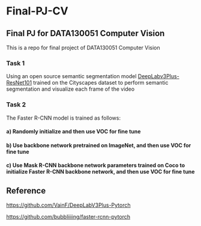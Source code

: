 # Final-PJ-CV

## Final PJ for DATA130051 Computer Vision

This is a repo for final project of DATA130051 Computer Vision
### Task 1
Using an open source semantic segmentation model [DeepLabv3Plus-ResNet101](https://github.com/VainF/DeepLabV3Plus-Pytorch) trained on the Cityscapes dataset to perform semantic segmentation and visualize each frame of the video

### Task 2
The Faster R-CNN model is trained as follows: 
#### a) Randomly initialize and then use VOC for fine tune
#### b) Use backbone network pretrained on ImageNet, and then use VOC for fine tune
#### c) Use Mask R-CNN backbone network parameters trained on Coco to initialize Faster R-CNN backbone network, and then use VOC for fine tune

## Reference
https://github.com/VainF/DeepLabV3Plus-Pytorch

https://github.com/bubbliiiing/faster-rcnn-pytorch
